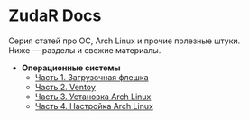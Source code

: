 # ZudaR Docs

Серия статей про ОС, Arch Linux и прочие полезные штуки.  
Ниже — разделы и свежие материалы.

- **Операционные системы**
    - [Часть 1. Загрузочная флешка](os/bootable-usb.md)
    - [Часть 2. Ventoy](os/ventoy.md)
    - [Часть 3. Установка Arch Linux](os/arch-install.md)
    - [Часть 4. Настройка Arch Linux](os/arch-setup.md)